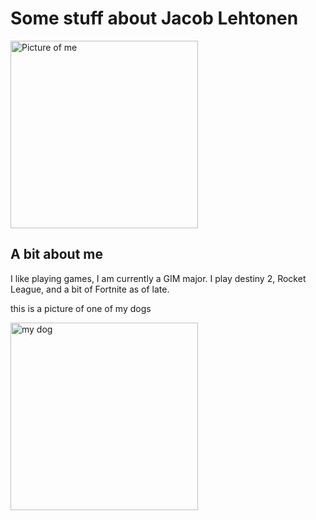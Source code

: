 <html lang="en">
<head>
<h1>Some stuff about Jacob Lehtonen</h1>
<img scr="https://cdn.discordapp.com/attachments/782747561374908469/1338633971726286973/IMG_5154.jpg?ex=67abcb89&is=67aa7a09&hm=7b12b0357bec7a3983edc15e63ef4a17e8210c85829e13f9fc785cd32115b748&" alt="Picture of me" width="300">

<h2>A bit about me</h2>

<p>I like playing games, I am currently a GIM major. I play destiny 2, Rocket League, and a bit of Fortnite as of late.</p>

<p>this is a picture of one of my dogs</p>    
<img src="https://cdn.discordapp.com/attachments/1251709823997837383/1338324082994839652/IMG_0963.jpg?ex=67ab53ae&is=67aa022e&hm=f83ce6829d58538469e88f89d1013a062fb492e709d67814595167aa635ccdd4&" alt="my dog" width="300">

</body>
</html>
